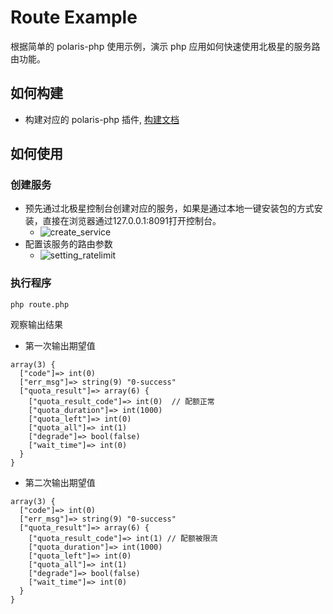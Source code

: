 # Route Example

根据简单的 polaris-php 使用示例，演示 php 应用如何快速使用北极星的服务路由功能。

## 如何构建

- 构建对应的 polaris-php 插件, [构建文档](../../doc/HowToBuild.md)

## 如何使用

### 创建服务

- 预先通过北极星控制台创建对应的服务，如果是通过本地一键安装包的方式安装，直接在浏览器通过127.0.0.1:8091打开控制台。
  - ![create_service](./image/create_php_service.png)
- 配置该服务的路由参数
  - ![setting_ratelimit](./image/setting_ratelimit_rule.png)


### 执行程序

```shell
php route.php
```

观察输出结果

- 第一次输出期望值

```
array(3) {
  ["code"]=> int(0)
  ["err_msg"]=> string(9) "0-success"
  ["quota_result"]=> array(6) {
    ["quota_result_code"]=> int(0)  // 配额正常
    ["quota_duration"]=> int(1000)
    ["quota_left"]=> int(0)
    ["quota_all"]=> int(1)
    ["degrade"]=> bool(false)
    ["wait_time"]=> int(0)
  }
}
```

- 第二次输出期望值

```
array(3) {
  ["code"]=> int(0)
  ["err_msg"]=> string(9) "0-success"
  ["quota_result"]=> array(6) {
    ["quota_result_code"]=> int(1) // 配额被限流
    ["quota_duration"]=> int(1000)
    ["quota_left"]=> int(0)
    ["quota_all"]=> int(1)
    ["degrade"]=> bool(false)
    ["wait_time"]=> int(0)
  }
}
```